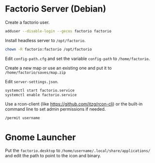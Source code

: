 # Factorio Server (Debian)

Create a factorio user.

```sh
adduser --disable-login --gecos factorio factorio
```

Install headless server to `/opt/factorio`.

```sh
chown -R factorio:factorio /opt/factorio
```

Edit `config-path.cfg` and set the variable `config-path` to `/home/factorio`.

Create a new map or use an existing one and put it to `/home/factorio/saves/map.zip`

Edit `server-settings.json`.

```sh
systemctl start factorio.service
systemctl enable factorio.service
```

Use a rcon-client (like https://github.com/itzg/rcon-cli) or the built-in command line to set admin permissions if needed.

```
/permit username
```

# Gnome Launcher

Put the `factorio.desktop` to `/home/username/.local/share/applications/` and edit the path to point to the icon and binary.